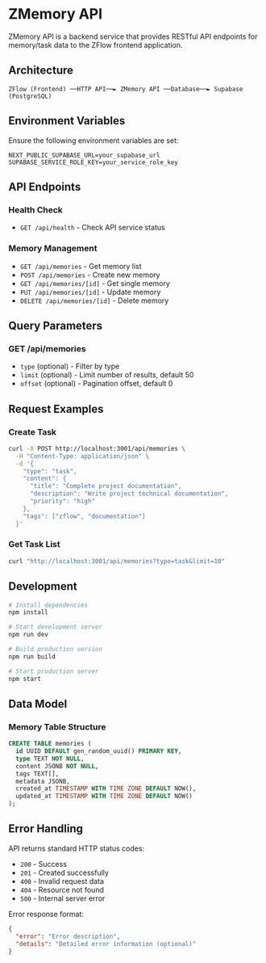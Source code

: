 # ZMemory API

ZMemory API is a backend service that provides RESTful API endpoints for memory/task data to the ZFlow frontend application.

## Architecture

```
ZFlow (Frontend) ──HTTP API──► ZMemory API ──Database──► Supabase (PostgreSQL)
```

## Environment Variables

Ensure the following environment variables are set:

```env
NEXT_PUBLIC_SUPABASE_URL=your_supabase_url
SUPABASE_SERVICE_ROLE_KEY=your_service_role_key
```

## API Endpoints

### Health Check
- `GET /api/health` - Check API service status

### Memory Management
- `GET /api/memories` - Get memory list
- `POST /api/memories` - Create new memory
- `GET /api/memories/[id]` - Get single memory
- `PUT /api/memories/[id]` - Update memory
- `DELETE /api/memories/[id]` - Delete memory

## Query Parameters

### GET /api/memories
- `type` (optional) - Filter by type
- `limit` (optional) - Limit number of results, default 50
- `offset` (optional) - Pagination offset, default 0

## Request Examples

### Create Task
```bash
curl -X POST http://localhost:3001/api/memories \
  -H "Content-Type: application/json" \
  -d '{
    "type": "task",
    "content": {
      "title": "Complete project documentation",
      "description": "Write project technical documentation",
      "priority": "high"
    },
    "tags": ["zflow", "documentation"]
  }'
```

### Get Task List
```bash
curl "http://localhost:3001/api/memories?type=task&limit=10"
```

## Development

```bash
# Install dependencies
npm install

# Start development server
npm run dev

# Build production version
npm run build

# Start production server
npm start
```

## Data Model

### Memory Table Structure
```sql
CREATE TABLE memories (
  id UUID DEFAULT gen_random_uuid() PRIMARY KEY,
  type TEXT NOT NULL,
  content JSONB NOT NULL,
  tags TEXT[],
  metadata JSONB,
  created_at TIMESTAMP WITH TIME ZONE DEFAULT NOW(),
  updated_at TIMESTAMP WITH TIME ZONE DEFAULT NOW()
);
```

## Error Handling

API returns standard HTTP status codes:
- `200` - Success
- `201` - Created successfully
- `400` - Invalid request data
- `404` - Resource not found
- `500` - Internal server error

Error response format:
```json
{
  "error": "Error description",
  "details": "Detailed error information (optional)"
}
``` 